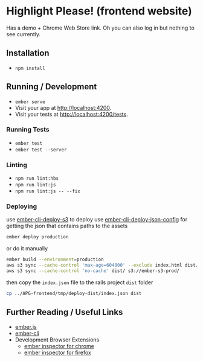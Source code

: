 # Highlight Please! (frontend website)

Has a demo + Chrome Web Store link. Oh you can also log in but nothing to see currently.

## Installation

* `npm install`

## Running / Development

* `ember serve`
* Visit your app at [http://localhost:4200](http://localhost:4200).
* Visit your tests at [http://localhost:4200/tests](http://localhost:4200/tests).

### Running Tests

* `ember test`
* `ember test --server`

### Linting

* `npm run lint:hbs`
* `npm run lint:js`
* `npm run lint:js -- --fix`

### Deploying

use [ember-cli-deploy-s3](https://github.com/ember-cli-deploy/ember-cli-deploy-s3) to deploy
use [ember-cli-deploy-json-config](https://github.com/ember-cli-deploy/ember-cli-deploy-json-config) for getting the json that contains paths to the assets

``` bash
ember deploy production
```

or do it manually

``` bash
ember build --environment=production
aws s3 sync --cache-control 'max-age=604800' --exclude index.html dist/ s3://ember-s3-prod/
aws s3 sync --cache-control 'no-cache' dist/ s3://ember-s3-prod/
```

then copy the `index.json` file to the rails project `dist` folder

``` bash
cp ../APG-frontend/tmp/deploy-dist/index.json dist
```

## Further Reading / Useful Links

* [ember.js](https://emberjs.com/)
* [ember-cli](https://ember-cli.com/)
* Development Browser Extensions
  * [ember inspector for chrome](https://chrome.google.com/webstore/detail/ember-inspector/bmdblncegkenkacieihfhpjfppoconhi)
  * [ember inspector for firefox](https://addons.mozilla.org/en-US/firefox/addon/ember-inspector/)
